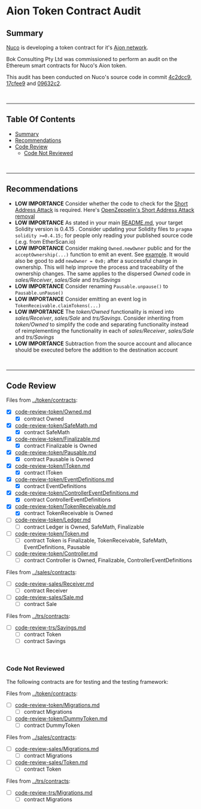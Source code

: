 # Aion Token Contract Audit

## Summary

[Nuco](https://nuco.io/) is developing a token contract for it's [Aion network](https://aion.network/).

Bok Consulting Pty Ltd was commissioned to perform an audit on the Ethereum smart contracts for Nuco's Aion token.

This audit has been conducted on Nuco's source code in commit
[4c2dcc9](https://github.com/gonuco/aion.erc.contract/commit/4c2dcc92b4ba404211deb3bf0559eaa8d43b2e84),
[17cfee9](https://github.com/gonuco/aion.erc.contract/commit/17cfee99792ba31f63e541445e8d6878a169e9c8) and
[09632c2](https://github.com/gonuco/aion.erc.contract/commit/09632c24a322daa37c112c1d6349faa10888cc45).

<br />

<hr />

## Table Of Contents

* [Summary](#summary)
* [Recommendations](#recommendations)
* [Code Review](#code-review)
  * [Code Not Reviewed](#code-not-reviewed)

<br />

<hr />

## Recommendations

* **LOW IMPORTANCE** Consider whether the code to check for the [Short Address Attack](https://blog.coinfabrik.com/smart-contract-short-address-attack-mitigation-failure/)
  is required. Here's [OpenZeppelin's Short Address Attack removal](https://github.com/OpenZeppelin/zeppelin-solidity/commit/e33d9bb41be136f12bc734aef1aa6fffbf54fa40)
* **LOW IMPORTANCE** As stated in your main [README.md](../README.md), your target Solidity version is 0.4.15 . Consider updating your Solidity
  files to `pragma solidity >=0.4.15;` for people only reading your published source code (.e.g. from EtherScan.io)
* **LOW IMPORTANCE** Consider making `Owned.newOwner` public and for the `acceptOwnership(...)` function to emit an event.
  See [example](https://github.com/bokkypoobah/GimliTokenContractAudit/blob/master/sol/Ownable.sol#L6-L32). It would also be good to add
  `newOwner = 0x0;` after a successful change in ownership. This will help improve the process and traceability of the ownership changes.
  The same applies to the dispersed *Owned* code in *sales/Receiver*, *sales/Sale* and *trs/Savings*
* **LOW IMPORTANCE** Consider renaming `Pausable.unpause()` to `Pausable.unPause()`
* **LOW IMPORTANCE** Consider emitting an event log in `TokenReceivable.claimTokens(...)`
* **LOW IMPORTANCE** The *token/Owned* functionality is mixed into *sales/Receiver*, *sales/Sale* and *trs/Savings*.
  Consider inheriting from *token/Owned* to simplify the code and separating functionality instead of reimplementing
  the functionality in each of *sales/Receiver*, *sales/Sale* and *trs/Savings*
* **LOW IMPORTANCE** Subtraction from the source account and allocance should be executed before the addition to the
  destination account

<br />

<hr />

## Code Review

Files from [../token/contracts](../token/contracts):

* [x] [code-review-token/Owned.md](code-review-token/Owned.md)
  * [x] contract Owned 
* [x] [code-review-token/SafeMath.md](code-review-token/SafeMath.md)
  * [x] contract SafeMath 
* [x] [code-review-token/Finalizable.md](code-review-token/Finalizable.md)
  * [x] contract Finalizable is Owned 
* [x] [code-review-token/Pausable.md](code-review-token/Pausable.md)
  * [x] contract Pausable is Owned 
* [x] [code-review-token/IToken.md](code-review-token/IToken.md)
  * [x] contract IToken 
* [x] [code-review-token/EventDefinitions.md](code-review-token/EventDefinitions.md)
  * [x] contract EventDefinitions 
* [x] [code-review-token/ControllerEventDefinitions.md](code-review-token/ControllerEventDefinitions.md)
  * [x] contract ControllerEventDefinitions 
* [x] [code-review-token/TokenReceivable.md](code-review-token/TokenReceivable.md)
  * [x] contract TokenReceivable is Owned 
* [ ] [code-review-token/Ledger.md](code-review-token/Ledger.md)
  * [ ] contract Ledger is Owned, SafeMath, Finalizable 
* [ ] [code-review-token/Token.md](code-review-token/Token.md)
  * [ ] contract Token is Finalizable, TokenReceivable, SafeMath, EventDefinitions, Pausable 
* [ ] [code-review-token/Controller.md](code-review-token/Controller.md)
  * [ ] contract Controller is Owned, Finalizable, ControllerEventDefinitions 

Files from [../sales/contracts](../sales/contracts):

* [ ] [code-review-sales/Receiver.md](code-review-sales/Receiver.md)
  * [ ] contract Receiver 
* [ ] [code-review-sales/Sale.md](code-review-sales/Sale.md)
  * [ ] contract Sale 

Files from [../trs/contracts](../trs/contracts):

* [ ] [code-review-trs/Savings.md](code-review-trs/Savings.md)
  * [ ] contract Token 
  * [ ] contract Savings 

<br />

### Code Not Reviewed

The following contracts are for testing and the testing framework:

Files from [../token/contracts](../token/contracts):

* [ ] [code-review-token/Migrations.md](code-review-token/Migrations.md)
  * [ ] contract Migrations 
* [ ] [code-review-token/DummyToken.md](code-review-token/DummyToken.md)
  * [ ] contract DummyToken 

Files from [../sales/contracts](../sales/contracts):

* [ ] [code-review-sales/Migrations.md](code-review-sales/Migrations.md)
  * [ ] contract Migrations 
* [ ] [code-review-sales/Token.md](code-review-sales/Token.md)
  * [ ] contract Token 

Files from [../trs/contracts](../trs/contracts):

* [ ] [code-review-trs/Migrations.md](code-review-trs/Migrations.md)
  * [ ] contract Migrations 
